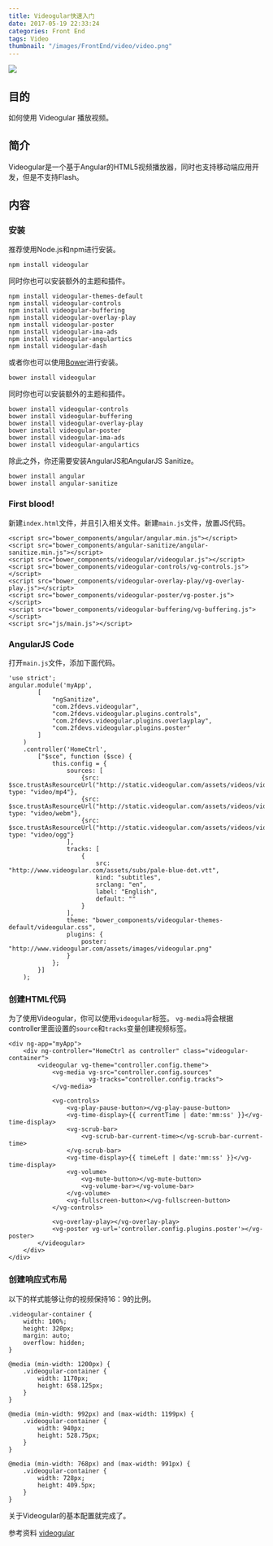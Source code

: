 ```yaml
---
title: Videogular快速入门
date: 2017-05-19 22:33:24
categories: Front End
tags: Video
thumbnail: "/images/FrontEnd/video/video.png"
---
```

![](/images/FrontEnd/video/video.png)

## 目的
如何使用 Videogular 播放视频。
<!--more-->

## 简介
Videogular是一个基于Angular的HTML5视频播放器，同时也支持移动端应用开发，但是不支持Flash。

## 内容
### 安装
推荐使用Node.js和npm进行安装。
```
npm install videogular
```
同时你也可以安装额外的主题和插件。
```
npm install videogular-themes-default
npm install videogular-controls
npm install videogular-buffering
npm install videogular-overlay-play
npm install videogular-poster
npm install videogular-ima-ads
npm install videogular-angulartics
npm install videogular-dash
```
或者你也可以使用[Bower](http://www.garfieldwiki.com/2017/05/18/bowerEntrance/#more)进行安装。
```
bower install videogular
```
同时你也可以安装额外的主题和插件。
```
bower install videogular-controls
bower install videogular-buffering
bower install videogular-overlay-play
bower install videogular-poster
bower install videogular-ima-ads
bower install videogular-angulartics
```
除此之外，你还需要安装AngularJS和AngularJS Sanitize。
```
bower install angular
bower install angular-sanitize
```
### First blood!
新建`index.html`文件，并且引入相关文件。新建`main.js`文件，放置JS代码。
```
<script src="bower_components/angular/angular.min.js"></script>
<script src="bower_components/angular-sanitize/angular-sanitize.min.js"></script>
<script src="bower_components/videogular/videogular.js"></script>
<script src="bower_components/videogular-controls/vg-controls.js"></script>
<script src="bower_components/videogular-overlay-play/vg-overlay-play.js"></script>
<script src="bower_components/videogular-poster/vg-poster.js"></script>
<script src="bower_components/videogular-buffering/vg-buffering.js"></script>
<script src="js/main.js"></script>
```
### AngularJS Code
打开`main.js`文件，添加下面代码。
```
'use strict';
angular.module('myApp',
		[
			"ngSanitize",
			"com.2fdevs.videogular",
			"com.2fdevs.videogular.plugins.controls",
			"com.2fdevs.videogular.plugins.overlayplay",
			"com.2fdevs.videogular.plugins.poster"
		]
	)
	.controller('HomeCtrl',
		["$sce", function ($sce) {
			this.config = {
				sources: [
					{src: $sce.trustAsResourceUrl("http://static.videogular.com/assets/videos/videogular.mp4"), type: "video/mp4"},
					{src: $sce.trustAsResourceUrl("http://static.videogular.com/assets/videos/videogular.webm"), type: "video/webm"},
					{src: $sce.trustAsResourceUrl("http://static.videogular.com/assets/videos/videogular.ogg"), type: "video/ogg"}
				],
				tracks: [
					{
						src: "http://www.videogular.com/assets/subs/pale-blue-dot.vtt",
						kind: "subtitles",
						srclang: "en",
						label: "English",
						default: ""
					}
				],
				theme: "bower_components/videogular-themes-default/videogular.css",
				plugins: {
					poster: "http://www.videogular.com/assets/images/videogular.png"
				}
			};
		}]
	);
```
### 创建HTML代码
为了使用Videogular，你可以使用`videogular`标签。
`vg-media`将会根据controller里面设置的`source`和`tracks`变量创建视频标签。
```
<div ng-app="myApp">
	<div ng-controller="HomeCtrl as controller" class="videogular-container">
		<videogular vg-theme="controller.config.theme">
			<vg-media vg-src="controller.config.sources"
					  vg-tracks="controller.config.tracks">
			</vg-media>

			<vg-controls>
				<vg-play-pause-button></vg-play-pause-button>
				<vg-time-display>{{ currentTime | date:'mm:ss' }}</vg-time-display>
				<vg-scrub-bar>
					<vg-scrub-bar-current-time></vg-scrub-bar-current-time>
				</vg-scrub-bar>
				<vg-time-display>{{ timeLeft | date:'mm:ss' }}</vg-time-display>
				<vg-volume>
					<vg-mute-button></vg-mute-button>
					<vg-volume-bar></vg-volume-bar>
				</vg-volume>
				<vg-fullscreen-button></vg-fullscreen-button>
			</vg-controls>

			<vg-overlay-play></vg-overlay-play>
			<vg-poster vg-url='controller.config.plugins.poster'></vg-poster>
		</videogular>
	</div>
</div>
```

### 创建响应式布局
以下的样式能够让你的视频保持16：9的比例。
```
.videogular-container {
	width: 100%;
	height: 320px;
	margin: auto;
	overflow: hidden;
}

@media (min-width: 1200px) {
	.videogular-container {
		width: 1170px;
		height: 658.125px;
	}
}

@media (min-width: 992px) and (max-width: 1199px) {
	.videogular-container {
		width: 940px;
		height: 528.75px;
	}
}

@media (min-width: 768px) and (max-width: 991px) {
	.videogular-container {
		width: 728px;
		height: 409.5px;
	}
}
```
关于Videogular的基本配置就完成了。

参考资料
[videogular](http://www.videogular.com/tutorials/how-to-start/)
